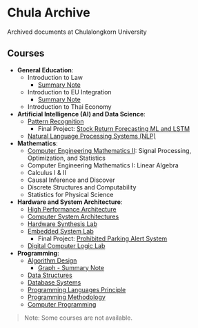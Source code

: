 # Chula Archive

Archived documents at Chulalongkorn University

## Courses

- **General Education**:
  - Introduction to Law
    - [Summary Note](https://github.com/pupipatsk/Chula-Archive/blob/f169cdf05f7d259316606076b90681197af5fa70/Intro%20to%20Law%20-%20Notes.pdf)
  - Introduction to EU Integration
    - [Summary Note](https://github.com/pupipatsk/Chula-Archive/blob/f169cdf05f7d259316606076b90681197af5fa70/%E0%B8%AB%E0%B8%99%E0%B8%B1%E0%B8%87%E0%B8%AA%E0%B8%B7%E0%B8%AD_%E0%B8%9A%E0%B8%B9%E0%B8%A3%E0%B8%93%E0%B8%B2%E0%B8%81%E0%B8%B2%E0%B8%A3%E0%B8%AA%E0%B8%AB%E0%B8%A0%E0%B8%B2%E0%B8%9E%E0%B8%A2%E0%B8%B8%E0%B9%82%E0%B8%A3%E0%B8%9B-Notes.pdf)
  - Introduction to Thai Economy
- **Artificial Intelligence (AI) and Data Science**:
  - [Pattern Recognition](https://github.com/pupipatsk/Pattern-Recognition.git)
    - Final Project: [Stock Return Forecasting ML and LSTM](https://github.com/pupipatsk/Stock-Return-Forecasting-ML-and-LSTM.git)
  - [Natural Language Processing Systems (NLP)](https://github.com/pupipatsk/NLP.git)
- **Mathematics**:
  - [Computer Engineering Mathematics II](https://github.com/pupipatsk/Comp-Eng-Math-II.git): Signal Processing, Optimization, and Statistics
  - Computer Engineering Mathematics I: Linear Algebra
  - Calculus I & II
  - Causal Inference and Discover
  - Discrete Structures and Computability
  - Statistics for Physical Science
- **Hardware and System Architecture**:
  - [High Performance Architecture](https://github.com/pupipatsk/High-Performance-Architecture.git)
  - [Computer System Architectures](https://github.com/pupipatsk/Computer-System-Architectures.git)
  - [Hardware Synthesis Lab](https://github.com/pupipatsk/Hardware-Synthesis-Lab.git)
  - [Embedded System Lab](https://github.com/pupipatsk/Embedded-Sys-Lab.git)
    - Final Project: [Prohibited Parking Alert System](https://github.com/pupipatsk/Embedded-Sys-Lab-Final-Project.git)
  - [Digital Computer Logic Lab](https://github.com/pupipatsk/Dig-Comp-Logic-Lab.git)
- **Programming**:
  - [Algorithm Design](https://github.com/pupipatsk/Algorithm-Design.git)
    - [Graph - Summary Note](https://github.com/pupipatsk/Algorithm-Design/blob/46a0a1c3c14f6bbfff9648cb774a8e419f12467c/Summary/Graph.md)
  - [Data Structures](https://github.com/pupipatsk/Data-Structures.git)
  - [Database Systems](https://github.com/pupipatsk/Database-Systems.git)
  - [Programming Languages Principle](https://github.com/pupipatsk/Prog-Lang-Prin.git)
  - [Programming Methodology](https://github.com/pupipatsk/Prog-Meth.git)
  - [Computer Programming](https://github.com/pupipatsk/Comp-Prog.git)

> Note: Some courses are not available.
